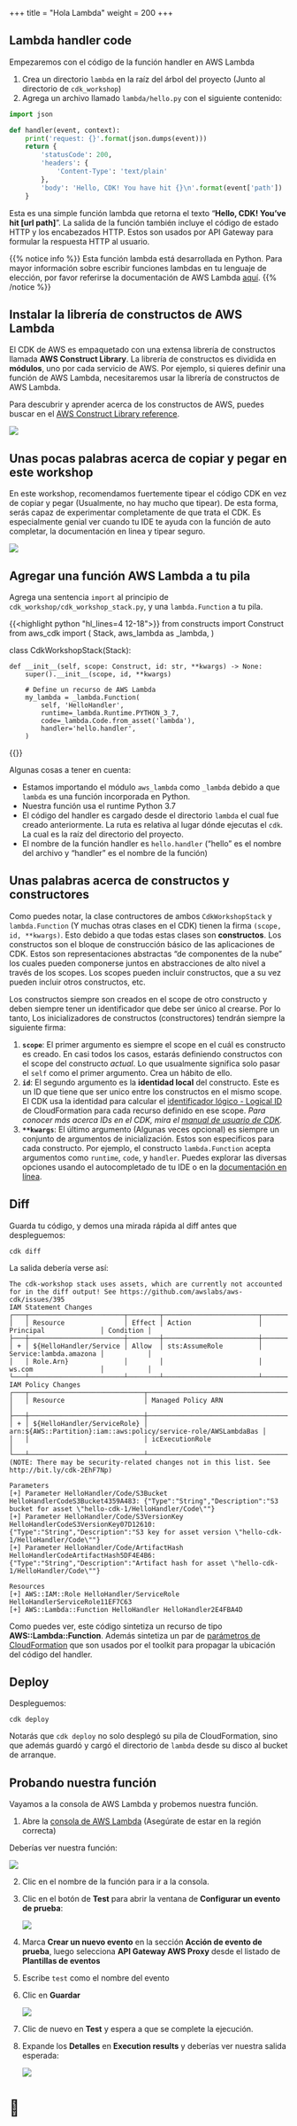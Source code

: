 +++
title = "Hola Lambda"
weight = 200
+++

## Lambda handler code

Empezaremos con el código de la función handler en AWS Lambda


1. Crea un directorio `lambda` en la raíz del árbol del proyecto (Junto al directorio de `cdk_workshop`)
2. Agrega un archivo llamado `lambda/hello.py` con el siguiente contenido:

```py
import json

def handler(event, context):
    print('request: {}'.format(json.dumps(event)))
    return {
        'statusCode': 200,
        'headers': {
            'Content-Type': 'text/plain'
        },
        'body': 'Hello, CDK! You have hit {}\n'.format(event['path'])
    }
```


Esta es una simple función lambda que retorna el texto “**Hello, CDK! You’ve hit [url path]**”. La salida de la función también incluye el código de estado HTTP y los encabezados HTTP. Estos son usados por API Gateway para formular la respuesta HTTP al usuario.


{{% notice info %}} Esta función lambda está desarrollada en Python. Para mayor información sobre escribir funciones lambdas en tu lenguaje de elección, por favor referirse la documentación de AWS Lambda [aquí](https://docs.aws.amazon.com/es_es/lambda/latest/dg/welcome.html).
{{% /notice %}}



## Instalar la librería de constructos de AWS Lambda

El CDK de AWS es empaquetado con una extensa librería de constructos llamada **AWS Construct Library**. La librería de constructos es dividida en **módulos**, uno por cada servicio de AWS. Por ejemplo, si quieres definir una función de AWS Lambda, necesitaremos usar la librería de constructos de AWS Lambda.

Para descubrir y aprender acerca de los constructos de AWS, puedes buscar en el [AWS Construct Library reference](https://docs.aws.amazon.com/cdk/api/v2/docs/aws-construct-library.html).

![](/images/apiref.png)

## Unas pocas palabras acerca de copiar y pegar en este workshop

En este workshop, recomendamos fuertemente tipear el código CDK en vez de copiar y pegar (Usualmente, no hay mucho que tipear). De esta forma, serás capaz de experimentar completamente de que trata el CDK. Es especialmente genial ver cuando tu IDE te ayuda con la función de auto completar,  la documentación en linea y tipear seguro.

![](./auto-complete.png)

## Agregar una función AWS Lambda a tu pila

Agrega una sentencia `import` al principio de `cdk_workshop/cdk_workshop_stack.py`, y una `lambda.Function` a tu pila.


{{<highlight python "hl_lines=4 12-18">}}
from constructs import Construct
from aws_cdk import (
    Stack,
    aws_lambda as _lambda,
)

class CdkWorkshopStack(Stack):

    def __init__(self, scope: Construct, id: str, **kwargs) -> None:
        super().__init__(scope, id, **kwargs)

        # Define un recurso de AWS Lambda
        my_lambda = _lambda.Function(
            self, 'HelloHandler',
            runtime=_lambda.Runtime.PYTHON_3_7,
            code=_lambda.Code.from_asset('lambda'),
            handler='hello.handler',
        )
{{</highlight>}}

Algunas cosas a tener en cuenta:

* Estamos importando el módulo `aws_lambda` como `_lambda` debido a que `lambda` es una función incorporada en Python.
* Nuestra función usa el runtime Python 3.7
* El código del handler es cargado desde el directorio `lambda` el cual fue creado anteriormente. La ruta es relativa al lugar dónde ejecutas el `cdk`. La cual es la raíz del directorio del proyecto.
* El nombre de la función handler es `hello.handler` (“hello” es el nombre del archivo y “handler” es el nombre de la función)

## Unas palabras acerca de constructos y constructores

Como puedes notar, la clase contructores de ambos `CdkWorkshopStack` y `lambda.Function` (Y muchas otras clases en el CDK) tienen la firma `(scope, id, **kwargs)`. Esto debido a que todas estas clases son __constructos__. Los constructos son el bloque de construcción básico de las aplicaciones de CDK. Estos son representaciones abstractas “de componentes de la nube” los cuales pueden componerse juntos en abstracciones de alto nivel a través de los scopes. Los scopes pueden incluir constructos, que a su vez pueden incluir otros constructos, etc.

Los constructos siempre son creados en el scope de otro constructo y deben siempre tener un identificador que debe ser único al crearse. Por lo tanto, Los inicializadores de constructos (constructores) tendrán siempre la siguiente firma:


1. __`scope`__: El primer argumento es siempre el scope en el cuál es constructo es creado. En casi todos los casos, estarás definiendo constructos con el scope del constructo *actual*. Lo que usualmente significa solo pasar el `self` como el primer argumento. Crea un hábito de ello.
2. __`id`__: El segundo argumento es la __identidad local__ del constructo. Este es un ID que tiene que ser unico entre los constructos en el mismo scope. El CDK usa la identidad para calcular el [identificador lógico - Logical ID](https://docs.aws.amazon.com/es_es/AWSCloudFormation/latest/UserGuide/resources-section-structure.html) de CloudFormation para cada recurso definido en ese scope. *Para conocer más acerca IDs en el CDK, mira el [manual de usuario de CDK](https://docs.aws.amazon.com/es_es/cdk/v2/guide/identifiers.html#identifiers_logical_ids).*
3. __`**kwargs`__: El último argumento (Algunas veces opcional) es siempre un conjunto de argumentos de inicialización. Estos son especificos para cada constructo. Por ejemplo, el constructo `lambda.Function` acepta argumentos como `runtime`, `code`, y `handler`. Puedes explorar las diversas opciones usando el autocompletado de tu IDE o en la [documentación en línea](https://docs.aws.amazon.com/cdk/api/v1/docs/aws-lambda-readme.html).

## Diff

Guarda tu código, y demos una mirada rápida al diff antes que despleguemos:

```
cdk diff
```

La salida debería verse así:

```
The cdk-workshop stack uses assets, which are currently not accounted for in the diff output! See https://github.com/awslabs/aws-cdk/issues/395
IAM Statement Changes
┌───┬────────────────────────┬────────┬────────────────────────┬────────────────────────┬───────────┐
│   │ Resource               │ Effect │ Action                 │ Principal              │ Condition │
├───┼────────────────────────┼────────┼────────────────────────┼────────────────────────┼───────────┤
│ + │ ${HelloHandler/Service │ Allow  │ sts:AssumeRole         │ Service:lambda.amazona │           │
│   │ Role.Arn}              │        │                        │ ws.com                 │           │
└───┴────────────────────────┴────────┴────────────────────────┴────────────────────────┴───────────┘
IAM Policy Changes
┌───┬─────────────────────────────┬─────────────────────────────────────────────────────────────────┐
│   │ Resource                    │ Managed Policy ARN                                              │
├───┼─────────────────────────────┼─────────────────────────────────────────────────────────────────┤
│ + │ ${HelloHandler/ServiceRole} │ arn:${AWS::Partition}:iam::aws:policy/service-role/AWSLambdaBas │
│   │                             │ icExecutionRole                                                 │
└───┴─────────────────────────────┴─────────────────────────────────────────────────────────────────┘
(NOTE: There may be security-related changes not in this list. See http://bit.ly/cdk-2EhF7Np)

Parameters
[+] Parameter HelloHandler/Code/S3Bucket HelloHandlerCodeS3Bucket4359A483: {"Type":"String","Description":"S3 bucket for asset \"hello-cdk-1/HelloHandler/Code\""}
[+] Parameter HelloHandler/Code/S3VersionKey HelloHandlerCodeS3VersionKey07D12610: {"Type":"String","Description":"S3 key for asset version \"hello-cdk-1/HelloHandler/Code\""}
[+] Parameter HelloHandler/Code/ArtifactHash HelloHandlerCodeArtifactHash5DF4E4B6: {"Type":"String","Description":"Artifact hash for asset \"hello-cdk-1/HelloHandler/Code\""}

Resources
[+] AWS::IAM::Role HelloHandler/ServiceRole HelloHandlerServiceRole11EF7C63
[+] AWS::Lambda::Function HelloHandler HelloHandler2E4FBA4D
```

Como puedes ver, este código sintetiza un recurso de tipo __AWS::Lambda::Function__. Además sintetiza un par de [parámetros de CloudFormation](https://docs.aws.amazon.com/es_es/cdk/v2/guide/get_cfn_param.html) que son usados por el toolkit para propagar la ubicación del código del handler.


## Deploy

Despleguemos:

```
cdk deploy
```


Notarás que `cdk deploy` no solo desplegó su pila de CloudFormation, sino que además guardó y cargó el directorio de `lambda` desde su disco al bucket de arranque.


## Probando nuestra función

Vayamos a la consola de AWS Lambda y probemos nuestra función.

1. Abre la [consola de AWS Lambda](https://console.aws.amazon.com/lambda/home#/functions) (Asegúrate de estar en la región correcta)

Deberías ver nuestra función:

![](./lambda-1.png)

2. Clic en el nombre de la función para ir a la consola.
3. Clic en el botón de __Test__ para abrir la ventana de __Configurar un evento de prueba__:

    ![](./lambda-2.png)

4. Marca __Crear un nuevo evento__ en la sección __Acción de evento de prueba__, luego selecciona __API Gateway AWS Proxy__ desde el listado de __Plantillas de eventos__
5. Escribe `test` como el nombre del evento
6. Clic en __Guardar__

    ![](./lambda-3.png)
7. Clic de nuevo en __Test__ y espera a que se complete la ejecución.
8. Expande los __Detalles__ en __Execution results__ y deberías ver nuestra salida esperada:

    ![](./lambda-4.png)

# 👏
